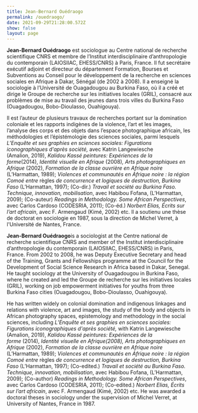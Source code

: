 ```yaml
---
title: Jean-Bernard Ouédraogo
permalink: /ouedraogo/
date: 2021-09-29T21:28:00.572Z
show: false
layout: page
---
```

**Jean-Bernard Ouédraogo** est sociologue au Centre national de recherche scientifique CNRS et membre de l’Institut interdisciplinaire d’anthropologie du contemporain (LAIOSIIAC, EHESS/CNRS) à Paris, France. Il fut secrétaire exécutif adjoint et directeur du département Formation, Bourses et Subventions au Conseil pour le développement de la recherche en sciences sociales en Afrique à Dakar, Sénégal (de 2002 à 2008). Il a enseigné la sociologie à l’Université de Ouagadougou au Burkina Faso, où il a créé et dirige le Groupe de recherche sur les initiatives locales (GRIL), consacré aux problèmes de mise au travail des jeunes dans trois villes du Burkina Faso (Ouagadougou, Bobo-Dioulasso, Ouahigouya). 

Il est l’auteur de plusieurs travaux de recherches portant sur la domination coloniale et les rapports indigènes de la violence, l’art et les images, l’analyse des corps et des objets dans l’espace photographique africain, les méthodologies et l’épistémologie des sciences sociales, parmi lesquels *L’Enquête et ses graphies en sciences sociales: Figurations iconographiques d'après société,* avec Katrin Langewiesche (Amalion, 2019), *Kalidou Kassé peintures: Expériences de la forme*(2014), *Identité visuelle en Afrique* (2008)*, Arts photographiques en Afrique* (2002), *Formation de la classe ouvrière en Afrique noire* (L’Harmattan, 1989); *Violences et communautés en Afrique noire : la région Comoé entre* règles *de concurrence et logiques de destruction, Burkina Faso* (L’Harmattan, 1997); (Co-dir.) *Travail et société au Burkina Faso. Technique, innovation, mobilisation*, avec Habibou Fofana, (L’Harmattan, 2009); (Co-auteur) *Readings in Methodology. Some African Perspectives*, avec Carlos Cardoso (CODESRIA, 2011); (Co-éd.) *Norbert Elias, Écrits sur l’art africain*, avec F. Armengaud (Kimé, 2002) etc. ll a soutienu une thèse de doctorat en sociologie en 1987, sous la direction de Michel Verret, à l'Université de Nantes, France.

**Jean-Bernard Ouédraogo**is a sociologist at the Centre national de recherche scientifique CNRS and member of the Institut interdisciplinaire d’anthropologie du contemporain (LAIOSIIAC, EHESS/CNRS) in Paris, France. From 2002 to 2008, he was Deputy Executive Secretary and head of the Training, Grants and Fellowships programme at the Council for the Development of Social Science Research in Africa based in Dakar, Senegal. He taught sociology at the University of Ouagadougou in Burkina Faso, where he created and led the Groupe de recherche sur les initiatives locales (GRIL), working on job empowerment initiatives for youths from three Burkina Faso cities (Ouagadougou, Bobo-Dioulasso, Ouahigouya). 

He has written widely on colonial domination and indigenous linkages and relations with violence, art and images, the study of the body and objects in African photography spaces, epistemology and methodology in the social sciences, including *L’Enquête et ses graphies en sciences sociales: Figurations iconographiques d'après société,* with Katrin Langewiesche (Amalion, 2019), *Kalidou Kassé peintures: Expériences de la forme* (2014), *Identité visuelle en Afrique(2008), Arts photographiques en Afrique* (2002), *Formation de la classe ouvrière en Afrique noire* (L’Harmattan, 1989); *Violences et communautés en Afrique noire : la région Comoé entre* règles *de concurrence et logiques de destruction, Burkina Faso* (L’Harmattan, 1997); (Co-edited.) *Travail et société au Burkina Faso. Technique, innovation, mobilisation*, avec Habibou Fofana, (L’Harmattan, 2009); (Co-author) *Readings in Methodology. Some African Perspectives*, avec Carlos Cardoso (CODESRIA, 2011); (Co-edited.) *Norbert Elias, Écrits sur l’art africain*, avec F. Armengaud (Kimé, 2002) etc. He was awarded a doctoral theses in sociology under the supervision of Michel Verret, at University of Nantes, France in 1987.